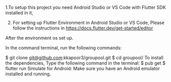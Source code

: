 1.To setup this project you need Android Studio or VS Code with Flutter SDK installed in it,

2. For setting up Flutter Environment in Android Studio or VS Code, Please follow the instructions in https://docs.flutter.dev/get-started/editor

After the environment os set up.

In the command terminal, run the following commands:

$ git clone git@github.com:kkapoor3/groupool.git
$ cd groupool/
To install the dependencies, Type the following command in the terminal: 
$ pub get 
$ flutter run
Simulate for Android: Make sure you have an Android emulator installed and running.



